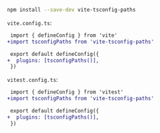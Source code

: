 
```sh
npm install --save-dev vite-tsconfig-paths
```

`vite.config.ts`:

```diff
 import { defineConfig } from 'vite'
+import tsconfigPaths from 'vite-tsconfig-paths'

 export default defineConfig({
+  plugins: [tsconfigPaths()],
 })
```

`vitest.config.ts`:

```diff
 import { defineConfig } from 'vitest'
+import tsconfigPaths from 'vite-tsconfig-paths'

 export default defineConfig({
+  plugins: [tsconfigPaths()],
 })
```